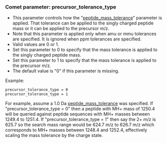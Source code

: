 ### Comet parameter: precursor_tolerance_type

- This parameter controls how the "[peptide_mass_tolerance](peptide_mass_tolerance.html)"
parameter is applied.  That tolerance can be applied to the singly charged peptide mass or it can
be applied to the precursor m/z.
- Note that this parameter is applied only when amu or mmu tolerances are specified.  It is
ignored when ppm tolerances are specified.
- Valid values are 0 or 1.
- Set this parameter to 0 to specify that the mass tolerance is applied to the singly charged peptide mass.
- Set this parameter to 1 to specify that the mass tolerance is applied to the precursor m/z.
- The default value is "0" if this parameter is missing.

Example:
```
precursor_tolerance_type = 0
precursor_tolerance_type = 1
```

For example, assume a 1.0 Da [peptide_mass_tolerance](peptide_mass_tolerance.html) was
specified.  If "precursor_tolerance_type = 0" then a peptide with MH+ mass of 1250.4 will be queried
against peptide sequences with MH+ masses between 1249.4 to 1251.4.  If "precursor_tolerance_type = 1"
then say the 2+ m/z is 625.7 so the search mass range would be 624.7 m/z to 626.7 m/z which
corresponds to MH+ masses between 1248.4 and 1252.4, effectively scaling the mass tolerance by
the charge state.
